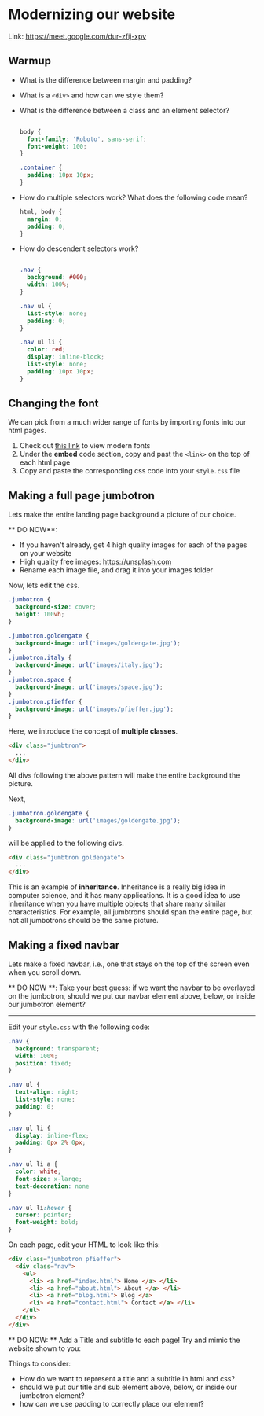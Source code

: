 # Modernizing our website

Link: https://meet.google.com/dur-zfij-xpv

## Warmup 

* What is the difference between margin and padding? 

* What is a `<div>` and how can we style them?

* What is the difference between a class and an element selector? 

  ```css

  body {
    font-family: 'Roboto', sans-serif;
    font-weight: 100;
  }

  .container {
    padding: 10px 10px;
  }
  ```

* How do multiple selectors work? What does the following code mean? 

  ```css
  html, body {
    margin: 0;
    padding: 0;
  }
  ```

* How do descendent selectors work? 

  ```css

  .nav { 
    background: #000;
    width: 100%;
  }

  .nav ul {
    list-style: none;
    padding: 0;
  }

  .nav ul li {
    color: red;
    display: inline-block; 
    list-style: none;
    padding: 10px 10px;
  }

  ```

## Changing the font 

We can pick from a much wider range of fonts by importing fonts into our html pages. 

1. Check out [this link](https://artisanthemes.io/best-google-fonts-combinations-modern-agency-website/) to view modern fonts 
1. Under the **embed** code section, copy and past the `<link>` on the top of each html page 
1. Copy and paste the corresponding css code into your `style.css` file 

## Making a full page jumbotron 

Lets make the entire landing page background a picture of our choice. 

** DO NOW**: 
* If you haven't already, get 4 high quality images for each of the pages on your website
* High quality free images: https://unsplash.com
* Rename each image file, and drag it into your images folder 

Now, lets edit the css. 

```css 
.jumbotron {
  background-size: cover;
  height: 100vh;
}

.jumbotron.goldengate {
  background-image: url('images/goldengate.jpg');
}
.jumbotron.italy {
  background-image: url('images/italy.jpg');
}
.jumbotron.space {
  background-image: url('images/space.jpg');
}
.jumbotron.pfieffer {
  background-image: url('images/pfieffer.jpg');
}
```

Here, we introduce the concept of **multiple classes**. 

```html 
<div class="jumbtron">
  ...
</div>
```

All divs following the above pattern will make the entire background the picture. 

Next, 

```css 
.jumbotron.goldengate {
  background-image: url('images/goldengate.jpg');
}
```

will be applied to the following divs. 

```html 
<div class="jumbtron goldengate">
  ...
</div>
```

This is an example of **inheritance**. Inheritance is a really big idea in computer science, and it has many applications. It is a good idea to use inheritance when you have multiple objects that share many similar characteristics. For example, all jumbtrons should span the entire page, but not all jumbotrons should be the same picture. 

## Making a fixed navbar 

Lets make a fixed navbar, i.e., one that stays on the top of the screen even when you scroll down. 

** DO NOW **: Take your best guess: if we want the navbar to be overlayed on the jumbotron, should we put our navbar element above, below, or inside our jumbotron element? 

---

Edit your `style.css` with the following code: 

```css 
.nav { 
  background: transparent;
  width: 100%;
  position: fixed;
}

.nav ul {
  text-align: right;
  list-style: none;
  padding: 0;
}

.nav ul li {  
  display: inline-flex; 
  padding: 0px 2% 0px;
}

.nav ul li a {  
  color: white;
  font-size: x-large;
  text-decoration: none
}

.nav ul li:hover {
  cursor: pointer; 
  font-weight: bold;  
}
```

On each page, edit your HTML to look like this: 

```html 
<div class="jumbotron pfieffer">
  <div class="nav">
    <ul>
      <li> <a href="index.html"> Home </a> </li>
      <li> <a href="about.html"> About </a> </li>
      <li> <a href="blog.html"> Blog </a>
      <li> <a href="contact.html"> Contact </a> </li>
    </ul>
  </div>
</div>
```

** DO NOW: ** Add a Title and subtitle to each page! Try and mimic the website shown to you: 

Things to consider: 
* How do we want to represent a title and a subtitle in html and css? 
* should we put our title and sub element above, below, or inside our jumbotron element? 
* how can we use padding to correctly place our element?

